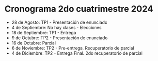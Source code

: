 Cronograma 2do cuatrimestre 2024
================================

- 28 de Agosto: TP1 - Presentación de enunciado
- 4 de Septiembre: No hay clases - Elecciones
- 18 de Septiembre: TP1 - Entrega
- 9 de Octubre: TP2 - Presentación de enunciado
- 16 de Octubre: Parcial
- 6 de Noviembre: TP2 - Pre-entrega. Recuperatorio de parcial
- 4 de Diciembre: TP2 - Entrega Final. 2do recuperatorio de parcial